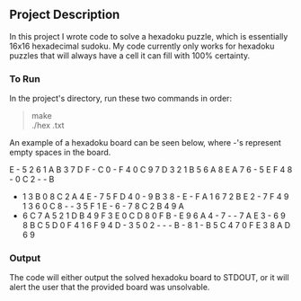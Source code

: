 ## Project Description

In this project I wrote code to solve a hexadoku puzzle, which is essentially 16x16 hexadecimal sudoku. My code currently only works for hexadoku puzzles that will always have a cell it can fill with 100% certainty.

### To Run

In the project's directory, run these two commands in order:

>make<br>
./hex <hexadoku board filename>.txt

An example of a hexadoku board can be seen below, where -'s represent empty spaces in the board.

E - 5 2 6 1 A B 3 7 D F - C 0 -
F 4 0 C 9 7 D 3 2 1 B 5 6 A 8 E
A 7 6 - 5 E F 4 8 - 0 C 2 - - B
- 1 3 B 0 8 C 2 A 4 E - 7 5 F D
4 0 - 9 B 3 8 - E - F A 1 6 7 2
B E 2 - 7 F 4 9 1 3 6 0 C 8 - -
3 5 F 1 E - 6 - 7 8 C 2 B 4 9 A
- 6 C 7 A 5 2 1 D B 4 9 F 3 E 0
C D 8 0 F B - E 9 6 A 4 - 7 - -
7 A E 3 - 6 9 8 B C 5 D 0 F 4 1
6 F 9 4 D - 3 5 0 2 - - - B - 8
1 - B 5 C 4 7 0 F E 3 8 A D 6 9

### Output

The code will either output the solved hexadoku board to STDOUT, or it will alert the user that the provided board was unsolvable.
